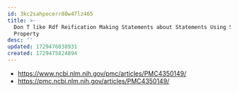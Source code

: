 ```yaml
---
id: 3kc2sahpocerr80w47lz465
title: >-
  Don T like Rdf Reification Making Statements about Statements Using Singleton
  Property
desc: ''
updated: 1729476038931
created: 1729475824894
---
```


- https://www.ncbi.nlm.nih.gov/pmc/articles/PMC4350149/
- https://pmc.ncbi.nlm.nih.gov/articles/PMC4350149/
